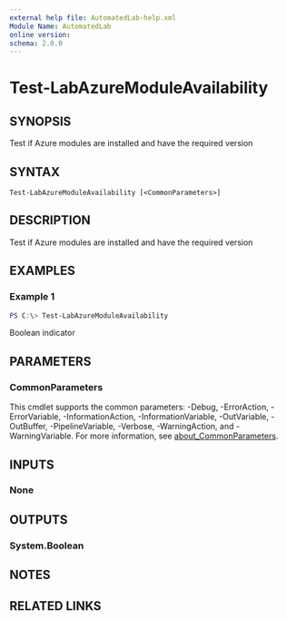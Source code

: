 ```yaml
---
external help file: AutomatedLab-help.xml
Module Name: AutomatedLab
online version:
schema: 2.0.0
---
```


# Test-LabAzureModuleAvailability

## SYNOPSIS
Test if Azure modules are installed and have the required version

## SYNTAX

```
Test-LabAzureModuleAvailability [<CommonParameters>]
```

## DESCRIPTION
Test if Azure modules are installed and have the required version

## EXAMPLES

### Example 1
```powershell
PS C:\> Test-LabAzureModuleAvailability
```

Boolean indicator

## PARAMETERS

### CommonParameters
This cmdlet supports the common parameters: -Debug, -ErrorAction, -ErrorVariable, -InformationAction, -InformationVariable, -OutVariable, -OutBuffer, -PipelineVariable, -Verbose, -WarningAction, and -WarningVariable. For more information, see [about_CommonParameters](http://go.microsoft.com/fwlink/?LinkID=113216).

## INPUTS

### None

## OUTPUTS

### System.Boolean

## NOTES

## RELATED LINKS
